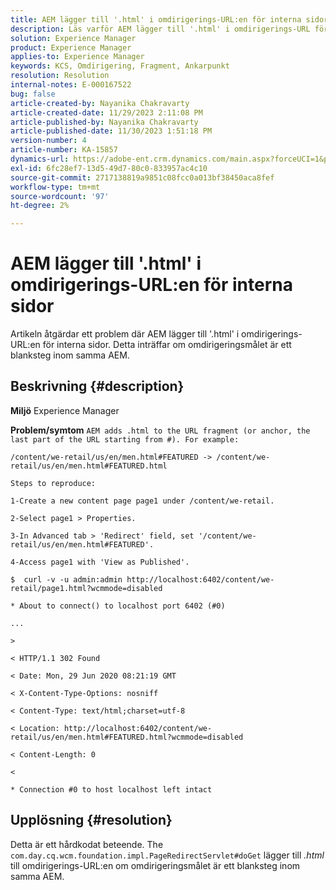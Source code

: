```yaml
---
title: AEM lägger till '.html' i omdirigerings-URL:en för interna sidor
description: Läs varför AEM lägger till '.html' i omdirigerings-URL för interna sidor
solution: Experience Manager
product: Experience Manager
applies-to: Experience Manager
keywords: KCS, Omdirigering, Fragment, Ankarpunkt
resolution: Resolution
internal-notes: E-000167522
bug: false
article-created-by: Nayanika Chakravarty
article-created-date: 11/29/2023 2:11:08 PM
article-published-by: Nayanika Chakravarty
article-published-date: 11/30/2023 1:51:18 PM
version-number: 4
article-number: KA-15857
dynamics-url: https://adobe-ent.crm.dynamics.com/main.aspx?forceUCI=1&pagetype=entityrecord&etn=knowledgearticle&id=3507b822-c18e-ee11-8179-6045bd006b4b
exl-id: 6fc28ef7-13d5-49d7-80c0-833957ac4c10
source-git-commit: 2717138819a9851c08fcc0a013bf38450aca8fef
workflow-type: tm+mt
source-wordcount: '97'
ht-degree: 2%

---
```


# AEM lägger till &#39;.html&#39; i omdirigerings-URL:en för interna sidor


Artikeln åtgärdar ett problem där AEM lägger till &#39;.html&#39; i omdirigerings-URL:en för interna sidor. Detta inträffar om omdirigeringsmålet är ett blanksteg inom samma AEM.

## Beskrivning {#description}


<b>Miljö</b>
Experience Manager

<b>Problem/symtom</b>
`AEM adds .html to the URL fragment (or anchor, the last part of the URL starting from #). For example:`


```
/content/we-retail/us/en/men.html#FEATURED -> /content/we-retail/us/en/men.html#FEATURED.html

Steps to reproduce:
```



```
1-Create a new content page page1 under /content/we-retail.
```



```
2-Select page1 > Properties.
```



```
3-In Advanced tab > 'Redirect' field, set '/content/we-retail/us/en/men.html#FEATURED'.
```



```
4-Access page1 with 'View as Published'.
```



```
$  curl -v -u admin:admin http://localhost:6402/content/we-retail/page1.html?wcmmode=disabled
```



```
* About to connect() to localhost port 6402 (#0)
```



```
...
```



```
>
```



```
< HTTP/1.1 302 Found
```



```
< Date: Mon, 29 Jun 2020 08:21:19 GMT
```



```
< X-Content-Type-Options: nosniff
```



```
< Content-Type: text/html;charset=utf-8
```



```
< Location: http://localhost:6402/content/we-retail/us/en/men.html#FEATURED.html?wcmmode=disabled
```



```
< Content-Length: 0
```



```
<
```



```
* Connection #0 to host localhost left intact
```



## Upplösning {#resolution}


Detta är ett hårdkodat beteende. The `com.day.cq.wcm.foundation.impl.PageRedirectServlet#doGet` lägger till *.html* till omdirigerings-URL:en om omdirigeringsmålet är ett blanksteg inom samma AEM.
